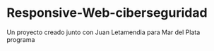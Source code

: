 # Responsive-Web-ciberseguridad
Un proyecto creado junto con Juan Letamendia para Mar del Plata programa
